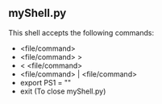 ## myShell.py

This shell accepts the following commands:

- <file/command>
- <file/command> > <output File>
- <output File> < <file/command>
- <file/command> | <file/command>
- export PS1 = "<newPromp>"
- exit (To close myShell.py)
